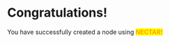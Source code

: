 # Congratulations!

You have successfully created a node using <mark style="color:orange;">**NECTAR!**</mark>
